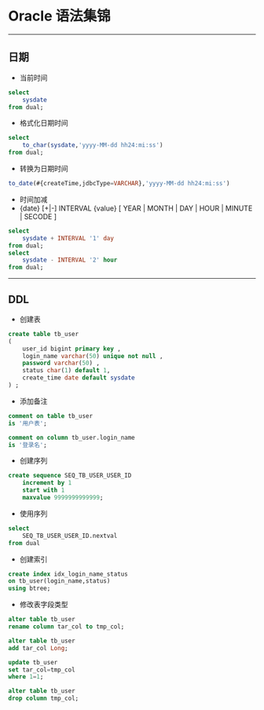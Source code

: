 # Oracle 语法集锦
---
## 日期
- 当前时间
```sql
select 
    sysdate
from dual;
```
- 格式化日期时间
```sql
select 
    to_char(sysdate,'yyyy-MM-dd hh24:mi:ss')
from dual;
```
- 转换为日期时间
```sql
to_date(#{createTime,jdbcType=VARCHAR},'yyyy-MM-dd hh24:mi:ss')
```
- 时间加减
- {date} [+|-] INTERVAL {value} [ YEAR | MONTH | DAY | HOUR | MINUTE | SECODE ]
```sql
select 
    sysdate + INTERVAL '1' day
from dual;
select 
    sysdate - INTERVAL '2' hour
from dual;
```

---
## DDL
- 创建表
```sql
create table tb_user
(
    user_id bigint primary key ,
    login_name varchar(50) unique not null ,
    password varchar(50) ,
    status char(1) default 1,
    create_time date default sysdate
) ;
```
- 添加备注
```sql
comment on table tb_user 
is '用户表';

comment on column tb_user.login_name
is '登录名';
```
- 创建序列
```sql
create sequence SEQ_TB_USER_USER_ID
    increment by 1
    start with 1
    maxvalue 9999999999999;
```
- 使用序列
```sql
select 
    SEQ_TB_USER_USER_ID.nextval 
from dual
```
- 创建索引
```sql
create index idx_login_name_status
on tb_user(login_name,status)
using btree;
```
- 修改表字段类型
```sql
alter table tb_user
rename column tar_col to tmp_col;

alter table tb_user
add tar_col Long;

update tb_user
set tar_col=tmp_col
where 1=1;

alter table tb_user
drop column tmp_col;
```
